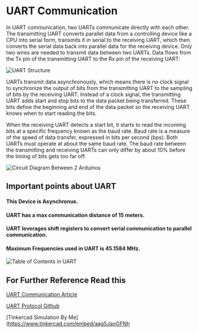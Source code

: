 
# UART Communication

In UART communication, two UARTs communicate directly with each other. The transmitting UART converts parallel data from a controlling device like a CPU into serial form, transmits it in serial to the receiving UART, which then converts the serial data back into parallel data for the receiving device. Only two wires are needed to transmit data between two UARTs. Data flows from the Tx pin of the transmitting UART to the Rx pin of the receiving UART:


![UART Structure](https://user-images.githubusercontent.com/88238469/196004249-70d46d41-f54e-4be5-b11f-7776ee6da5b1.PNG)



UARTs transmit data asynchronously, which means there is no clock signal to synchronize the output of bits from the transmitting UART to the sampling of bits by the receiving UART. Instead of a clock signal, the transmitting UART adds start and stop bits to the data packet being transferred. These bits define the beginning and end of the data packet so the receiving UART knows when to start reading the bits.

When the receiving UART detects a start bit, it starts to read the incoming bits at a specific frequency known as the baud rate. Baud rate is a measure of the speed of data transfer, expressed in bits per second (bps). Both UARTs must operate at about the same baud rate. The baud rate between the transmitting and receiving UARTs can only differ by about 10% before the timing of bits gets too far off.

![Circuit Diagram Between 2 Arduinos](https://user-images.githubusercontent.com/88238469/196004255-0b5c192f-7c4d-4ea2-ac36-eefbe2113317.PNG)


## Important points about UART

#### This Device is Asynchronus.
#### UART has a max communication distance of 15 meters. 
#### UART leverages shift registers to convert serial communication to parallel communication. 
#### Maximum Frequencies used in UART is 45.1584 MHz.

![Table of Contents in UART](https://user-images.githubusercontent.com/88238469/196004256-84761e7a-acb6-4a9e-9be4-428bea1f58fb.PNG)


## For Further Reference Read this 

[UART Communication Article](https://www.circuitbasics.com/basics-uart-communication/)

[UART Protocol Github](https://github.com/topics/uart-protocol)

[Tinkercad Simulation By Me](https://www.tinkercad.com/embed/aag5JaoGFNh
